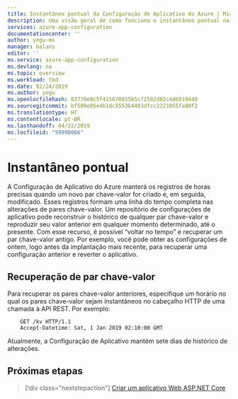 ```yaml
---
title: Instantâneo pontual da Configuração de Aplicativo do Azure | Microsoft Docs
description: Uma visão geral de como funciona o instantâneo pontual na Configuração de Aplicativo do Azure
services: azure-app-configuration
documentationcenter: ''
author: yegu-ms
manager: balans
editor: ''
ms.service: azure-app-configuration
ms.devlang: na
ms.topic: overview
ms.workload: tbd
ms.date: 02/24/2019
ms.author: yegu
ms.openlocfilehash: 83770e8c5f415670855b5cf2502d02c4d6919440
ms.sourcegitcommit: bf509e05e4b1dc5553b4483dfcc2221055fa80f2
ms.translationtype: HT
ms.contentlocale: pt-BR
ms.lasthandoff: 04/22/2019
ms.locfileid: "59998066"
---
```

# <a name="point-in-time-snapshot"></a>Instantâneo pontual

A Configuração de Aplicativo do Azure manterá os registros de horas precisas quando um novo par chave-valor for criado e, em seguida, modificado. Esses registros formam uma linha do tempo completa nas alterações de pares chave-valor. Um repositório de configurações de aplicativo pode reconstruir o histórico de qualquer par chave-valor e reproduzir seu valor anterior em qualquer momento determinado, até o presente. Com esse recurso, é possível “voltar no tempo” e recuperar um par chave-valor antigo. Por exemplo, você pode obter as configurações de ontem, logo antes da implantação mais recente, para recuperar uma configuração anterior e reverter o aplicativo.

## <a name="key-value-retrieval"></a>Recuperação de par chave-valor

Para recuperar os pares chave-valor anteriores, especifique um horário no qual os pares chave-valor sejam instantâneos no cabeçalho HTTP de uma chamada à API REST. Por exemplo: 

        GET /kv HTTP/1.1
        Accept-Datetime: Sat, 1 Jan 2019 02:10:00 GMT

Atualmente, a Configuração de Aplicativo mantém sete dias de histórico de alterações.

## <a name="next-steps"></a>Próximas etapas

> [!div class="nextstepaction"]
> [Criar um aplicativo Web ASP.NET Core](./quickstart-aspnet-core-app.md)  
